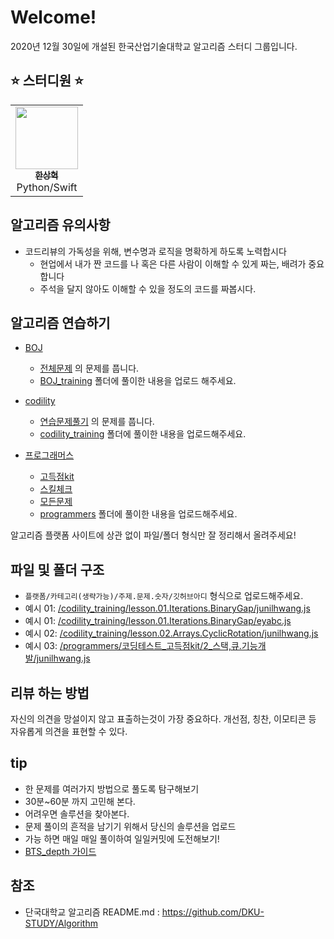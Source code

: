 # Welcome!

2020년 12월 30일에 개설된 한국산업기술대학교 알고리즘 스터디 그룹입니다.

## ⭐️ 스터디원 ⭐️
<table>
  <tr>
    <td align="center"><a href="https://github.com/contea95"><img src="https://avatars1.githubusercontent.com/u/64491659?s=400&u=3c39d4f9b95c74c1474c8cc90706155d600f00b8&v=4" width="100px;" alt=""/><br /><sub><b>한상혁</b></sub></a><br />Python/Swift</td>
 
  </tr>
</table>

## 알고리즘 유의사항
- 코드리뷰의 가독성을 위해, 변수명과 로직을 명확하게 하도록 노력합시다
  - 현업에서 내가 짠 코드를 나 혹은 다른 사람이 이해할 수 있게 짜는, 배려가 중요합니다
  - 주석을 달지 않아도 이해할 수 있을 정도의 코드를 짜봅시다.

## 알고리즘 연습하기

- [BOJ](https://www.acmicpc.net)
    - [전체문제](https://www.acmicpc.net/problemset) 의 문제를 풉니다.
    - [BOJ_training](https://github.com/contea95/1Day-1Commit-AlgorithmStudy/tree/master/BOJ) 폴더에 풀이한 내용을 업로드 해주세요.

- [codility](https://app.codility.com/)
    - [연습문제풀기](https://app.codility.com/programmers/lessons/1-iterations/) 의 문제를 풉니다. 
    - [codility_training](codility_training) 폴더에 풀이한 내용을 업로드해주세요.
    
- [프로그래머스](https://programmers.co.kr/https://programmers.co.kr/)
    - [고득점kit](https://programmers.co.kr/learn/challenges?tab=algorithm_practice_kit)
    - [스킬체크](https://programmers.co.kr/skill_checks)
    - [모든문제](https://programmers.co.kr/learn/challenges?tab=all_challenges)
    - [programmers](https://github.com/JunilHwang/Algorithm/tree/master/programmers) 폴더에 풀이한 내용을 업로드해주세요.
    
알고리즘 플랫폼 사이트에 상관 없이 파일/폴더 형식만 잘 정리해서 올려주세요!
  

## 파일 및 폴더 구조
  - `플랫폼/카테고리(생략가능)/주제.문제.숫자/깃허브아디` 형식으로 업로드해주세요.
  - 예시 01: [/codility_training/lesson.01.Iterations.BinaryGap/junilhwang.js](./codility_training/lesson.01.Iterations.BinaryGap/junilhwang.js)
  - 예시 01: [/codility_training/lesson.01.Iterations.BinaryGap/eyabc.js](./codility_training/lesson.01.Iterations.BinaryGap/eyabc.js)
  - 예시 02: [/codility_training/lesson.02.Arrays.CyclicRotation/junilhwang.js](codility_training/lesson02.Arrays.CyclicRotation/junilhwang.js)
  - 예시 03: [/programmers/코딩테스트_고득점kit/2_스택,큐.기능개발/junilhwang.js](./programmers/코딩테스트_고득점kit/2_스택,큐.기능개발/junilhwang.js)

## 리뷰 하는 방법
자신의 의견을 망설이지 않고 표출하는것이 가장 중요하다.
개선점, 칭찬, 이모티콘 등 자유롭게 의견을 표현할 수 있다.


## tip

- 한 문제를 여러가지 방법으로 풀도록 탐구해보기
- 30분~60분 까지 고민해 본다.
- 어려우면 솔루션을 찾아본다.
- 문제 풀이의 흔적을 남기기 위해서 당신의 솔루션을 업로드
- 가능 하면 매일 매일 풀이하여 일일커밋에 도전해보기!
- [BTS_depth 가이드](https://dku-study.github.io/InfoBoard/BST_depth.html)

## 참조

- 단국대학교 알고리즘 README.md : https://github.com/DKU-STUDY/Algorithm
